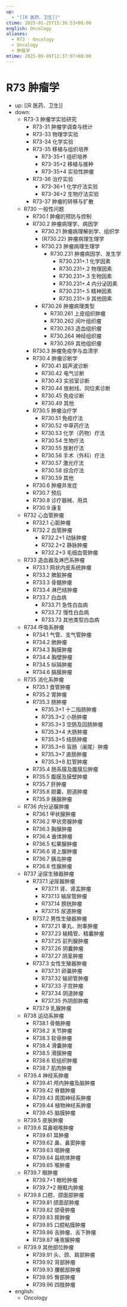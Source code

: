 ```yaml
---
up:
  - "[[R 医药、卫生]]"
ctime: 2025-01-25T15:36:53+08:00
english: Oncology
aliases:
  - R73 - Oncology
  - Oncology
  - 肿瘤学
mtime: 2025-09-09T12:37:07+08:00
---
```


# R73 肿瘤学

- up: [[R 医药、卫生]]
- down:
	- R73-3 肿瘤学实验研究
		- R73-31 肿瘤学调查与统计
		- R73-33 物理学实验
		- R73-34 化学实验
		- R73-35 移植与组织培养
			- R73-35+1 组织培养
			- R73-35+2 移植与接种
			- R73-35+4 实验性肿瘤
		- R73-36 治疗实验
			- R73-36+1 化学疗法实验
			- R73-36+2 生物疗法实验
		- R73-37 肿瘤的转移与扩散
	- R730 一般性问题
		- R730.1 肿瘤的预防与控制
		- R730.2 肿瘤病理学、病因学
			- R730.21 肿瘤病理解剖学、组织学
			- {R730.22} 肿瘤病理生理学
			- R730.23 肿瘤病理生理学
				- R730.231 肿瘤病因学、发生学
					- R730.231+.1 化学因素
					- R730.231+.2 物理因素
					- R730.231+.3 生物因素
					- R730.231+.4 内分泌因素
					- R730.231+.5 精神因素
					- R730.231+.9 其他因素
			- R730.26 肿瘤病理类型
				- R730.261 上皮组织肿瘤
				- R730.262 间叶组织瘤
				- R730.263 造血组织瘤
				- R730.264 神经组织瘤
				- R730.269 其他组织瘤
		- R730.3 肿瘤免疫学与血清学
		- R730.4 肿瘤诊断学
			- R730.41 超声波诊断
			- R730.42 电气诊断
			- R730.43 实验室诊断
			- R730.44 放射线、同位素诊断
			- R730.45 免疫诊断
			- R730.49 其他
		- R730.5 肿瘤治疗学
			- R730.51 免疫疗法
			- R730.52 中草药疗法
			- R730.53 化学（药物）疗法
			- R730.54 生物疗法
			- R730.55 放射疗法
			- R730.56 手术（外科）疗法
			- R730.57 激光疗法
			- R730.58 综合疗法
			- R730.59 其他
		- R730.6 肿瘤并发症
		- R730.7 预后
		- R730.8 诊疗器械、用具
		- R730.9 康复
	- R732 心血管肿瘤
		- R732.1 心脏肿瘤
		- R732.2 血管肿瘤
			- R732.2+1 动脉肿瘤
			- R732.2+2 静脉肿瘤
			- R732.2+3 毛细血管肿瘤
	- R733 造血器及淋巴系肿瘤
		- R733.1 网状内皮系统肿瘤
		- R733.2 脾脏肿瘤
		- R733.3 骨髓肿瘤
		- R733.4 淋巴结肿瘤
		- R733.7 白血病
			- R733.71 急性白血病
			- R733.72 慢性白血病
			- R733.73 其他类型白血病
	- R734 呼吸系肿瘤
		- R734.1 气管、支气管肿瘤
		- R734.2 肺肿瘤
		- R734.3 胸膜肿瘤
		- R734.4 胸壁肿瘤
		- R734.5 纵隔肿瘤
		- R734.6 膈膜肿瘤
	- R735 消化系肿瘤
		- R735.1 食管肿瘤
		- R735.2 胃肿瘤
		- R735.3 肠肿瘤
			- R735.3+1 十二指肠肿瘤
			- R735.3+2 小肠肿瘤
			- R735.3+3 空肠及回肠肿瘤
			- R735.3+4 大肠肿瘤
			- R735.3+5 结肠肿瘤
			- R735.3+6 盲肠（阑尾）肿瘤
			- R735.3+7 直肠肿瘤
			- R735.3+8 肛管肿瘤
		- R735.4 肠系膜及腹膜后肿瘤
		- R735.5 腹膜及膜壁肿瘤
		- R735.7 肝肿瘤
		- R735.8 胆囊、胆道肿瘤
		- R735.9 胰腺肿瘤
	- R736 内分泌腺肿瘤
		- R736.1 甲状腺肿瘤
		- R736.2 甲状旁腺肿瘤
		- R736.3 胸腺肿瘤
		- R736.4 垂体肿瘤
		- R736.5 松果腺肿瘤
		- R736.6 肾上腺肿瘤
		- R736.7 胰岛肿瘤
		- R736.8 性腺肿瘤
	- R737 泌尿生殖器肿瘤
		- R737.1 泌尿器肿瘤
			- R737.11 肾、肾盂肿瘤
			- R737.13 输尿管肿瘤
			- R737.14 膀胱肿瘤
			- R737.15 尿道肿瘤
		- R737.2 男性生殖器肿瘤
			- R737.21 睾丸、附睾肿瘤
			- R737.23 输精管、精囊肿瘤
			- R737.25 前列腺肿瘤
			- R737.26 阴囊肿瘤
			- R737.27 阴茎肿瘤
		- R737.3 女性生殖器肿瘤
			- R737.31 卵巢肿瘤
			- R737.32 输卵管肿瘤
			- R737.33 子宫肿瘤
			- R737.34 阴道肿瘤
			- R737.35 外阴部肿瘤
		- R737.9 乳腺肿瘤
	- R738 运动系肿瘤
		- R738.1 骨骼肿瘤
		- R738.2 关节肿瘤
		- R738.3 软骨肿瘤
		- R738.4 滑囊肿瘤
		- R738.5 滑膜肿瘤
		- R738.6 软组织肿瘤
		- R738.7 肌肉肿瘤
	- R739.4 神经系肿瘤
		- R739.41 颅内肿瘤及脑肿瘤
		- R739.42 脊髓肿瘤
		- R739.43 周围神经系肿瘤
		- R739.44 植物神经系肿瘤
		- R739.45 脑膜肿瘤
	- R739.5 皮肤肿瘤
	- R739.6 耳鼻咽喉肿瘤
		- R739.61 耳肿瘤
		- R739.62 鼻、鼻窦肿瘤
		- R739.63 咽肿瘤
		- R739.64 扁桃体肿瘤
		- R739.65 喉肿瘤
	- R739.7 眼肿瘤
		- R739.7+1 眼睑肿瘤
		- R739.7+2 眼眶内肿瘤
	- R739.8 口腔、颌面部肿瘤
		- R739.81 颌面部肿瘤
		- R739.82 颌骨肿瘤
		- R739.83 腭肿瘤
		- R739.85 口腔粘膜肿瘤
		- R739.86 舌肿瘤、舌下肿瘤
		- R739.87 唾液腺肿瘤
	- R739.9 其他部位肿瘤
		- R739.91 头、颈、肩部肿瘤
		- R739.92 背部肿瘤
		- R739.93 腰骶部肿瘤
		- R739.95 臀部肿瘤
		- R739.96 四肢肿瘤
- english:
	- Oncology
